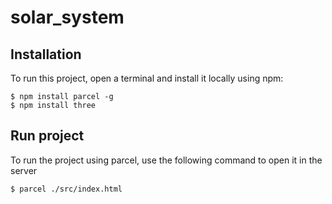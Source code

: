 # solar_system
## Installation
To run this project, open a terminal and install it locally using npm:
```shell
$ npm install parcel -g   
$ npm install three  
```
## Run project
To run the project using parcel, use the following command to open it in the server

```
$ parcel ./src/index.html
```
